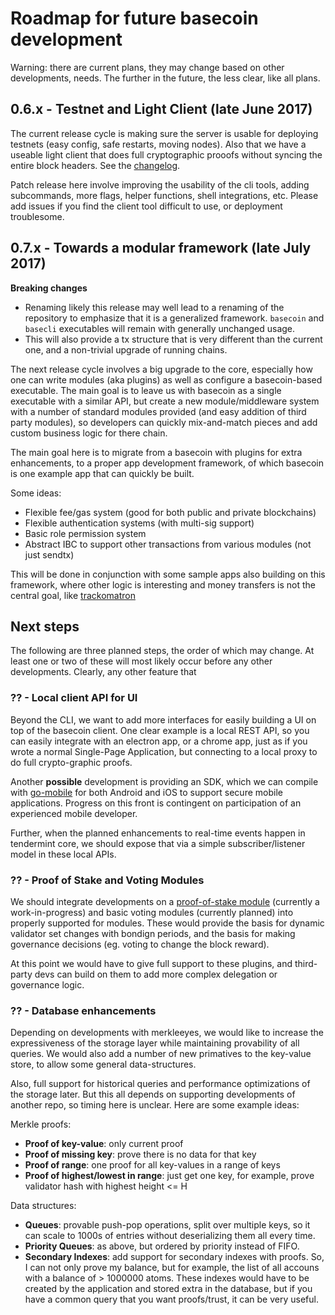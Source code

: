 # Roadmap for future basecoin development

Warning: there are current plans, they may change based on other developments, needs.  The further in the future, the less clear, like all plans.

## 0.6.x - Testnet and Light Client (late June 2017)

The current release cycle is making sure the server is usable for deploying testnets (easy config, safe restarts, moving nodes). Also that we have a useable light client that does full cryptographic prooofs without syncing the entire block headers.  See the [changelog](CHANGELOG.md).

Patch release here involve improving the usability of the cli tools, adding subcommands, more flags, helper functions, shell integrations, etc.  Please add issues if you find the client tool difficult to use, or deployment troublesome.

## 0.7.x - Towards a modular framework (late July 2017)

**Breaking changes**

* Renaming likely this release may well lead to a renaming of the repository to emphasize that it is a generalized framework.  `basecoin` and `basecli` executables will remain with generally unchanged usage.
* This will also provide a tx structure that is very different than the current one, and a non-trivial upgrade of running chains.

The next release cycle involves a big upgrade to the core, especially how one can write modules (aka plugins) as well as configure a basecoin-based executable.  The main goal is to leave us with basecoin as a single executable with a similar API, but create a new module/middleware system with a number of standard modules provided (and easy addition of third party modules), so developers can quickly mix-and-match pieces and add custom business logic for there chain.

The main goal here is to migrate from a basecoin with plugins for extra enhancements, to a proper app development framework, of which basecoin is one example app that can quickly be built.

Some ideas:

* Flexible fee/gas system (good for both public and private blockchains)
* Flexible authentication systems (with multi-sig support)
* Basic role permission system
* Abstract IBC to support other transactions from various modules (not just sendtx)

This will be done in conjunction with some sample apps also building on this framework, where other logic is interesting and money transfers is not the central goal, like [trackomatron](https://github.com/tendermint/trackomatron)

## Next steps

The following are three planned steps, the order of which may change.  At least one or two of these will most likely occur before any other developments. Clearly, any other feature that

### ?? - Local client API for UI

Beyond the CLI, we want to add more interfaces for easily building a UI on top of the basecoin client.  One clear example is a local REST API, so you can easily integrate with an electron app, or a chrome app, just as if you wrote a normal Single-Page Application, but connecting to a local proxy to do full crypto-graphic proofs.

Another **possible** development is providing an SDK, which we can compile with [go-mobile](https://github.com/golang/go/wiki/Mobile) for both Android and iOS to support secure mobile applications. Progress on this front is contingent on participation of an experienced mobile developer.

Further, when the planned enhancements to real-time events happen in tendermint core, we should expose that via a simple subscriber/listener model in these local APIs.

### ?? - Proof of Stake and Voting Modules

We should integrate developments on a [proof-of-stake module](https://github.com/tendermint/basecoin-stake) (currently a work-in-progress) and basic voting modules (currently planned) into properly supported for modules.  These would provide the basis for dynamic validator set changes with bondign periods, and the basis for making governance decisions (eg. voting to change the block reward).

At this point we would have to give full support to these plugins, and third-party devs can build on them to add more complex delegation or governance logic.

### ??  - Database enhancements

Depending on developments with merkleeyes, we would like to increase the expressiveness of the storage layer while maintaining provability of all queries.  We would also add a number of new primatives to the key-value store, to allow some general data-structures.

Also, full support for historical queries and performance optimizations of the storage later.  But this all depends on supporting developments of another repo, so timing here is unclear.  Here are some example ideas:

Merkle proofs:

* **Proof of key-value**: only current proof
* **Proof of missing key**: prove there is no data for that key
* **Proof of range**: one proof for all key-values in a range of keys
* **Proof of highest/lowest in range**: just get one key, for example, prove validator hash with highest height <= H

Data structures:

* **Queues**: provable push-pop operations, split over multiple keys, so it can scale to 1000s of entries without deserializing them all every time.
* **Priority Queues**: as above, but ordered by priority instead of FIFO.
* **Secondary Indexes**: add support for secondary indexes with proofs. So, I can not only prove my balance, but for example, the list of all accouns with a balance of > 1000000 atoms. These indexes would have to be created by the application and stored extra in the database, but if you have a common query that you want proofs/trust, it can be very useful.
